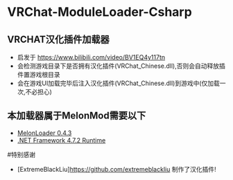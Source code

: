 ﻿# VRChat-ModuleLoader-Csharp
## VRCHAT汉化插件加载器
* 启发于 https://www.bilibili.com/video/BV1EQ4y117tn
* 会检测游戏目录下是否拥有汉化插件(VRChat_Chinese.dll),否则会自动释放插件置游戏根目录
* 会在游戏UI加载完毕后注入汉化插件(VRChat_Chinese.dll)到游戏中(仅加载一次,不必担心)

## 本加载器属于MelonMod需要以下
- [MelonLoader 0.4.3](https://dotnet.microsoft.com/download/dotnet-framework/net472)
- [.NET Framework 4.7.2 Runtime](https://dotnet.microsoft.com/download/dotnet-framework/net472)

#特别感谢
- [ExtremeBlackLiu]https://github.com/extremeblackliu 制作了汉化插件!